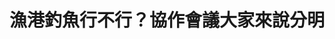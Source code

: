 ---
id: "46"
lang: zh-tw
description: 「修正漁港法全面開放漁港港區釣魚並全面興建釣魚平台」連署案
propose_date: 2019-03-04
meeting_date: 2019-04-03
publish: "FALSE"
selected: "FALSE"
blog_selected: "FALSE"
thumbnail: https://pdis.nat.gov.tw/assets/imgs/7b6878475d29d832108bf0fdd4eb914f822adc3a.jpeg
title: 漁港釣魚行不行？協作會議大家來說分明
introduction:
  content: "本次協作會議主要是在討論漁港開放釣魚之可行性。目前《漁港法》已訂有指定區域開放民眾垂釣，而尚未劃設垂釣區的漁港，則必須由各漁港主管機關會同\
    漁會、釣魚團體、海巡單位會勘，一起協商是否劃定開放區域。會議上眾人\r

    除了討論如何在各利益團體間取得共識的情況下，於部分漁港區域劃設垂釣區，也思考了如何落實漁港內垂釣區的經營管理規則，讓漁民作業能不受干擾，行政機\
    關亦能便於管理。\r

    最終雙方達成了共識，開放釣魚不能影響漁船的作業安全與航行安全，而釣客必須共同維護漁港的整潔與美麗，眾人也期望當天會議上想到的相關釣魚管理措施，\
    可以在未來各漁港主管機關設置管理措施時納入參考。 \r\n"
  image: https://pdis.nat.gov.tw/assets/imgs/8b49804d25485a1fff5aae486851b1db1c92ea32.jpeg
color: blue
join:
  type: 提
  title: 修正漁港法全面開放漁港港區釣魚並全面興建釣魚平台
  link: https://join.gov.tw/idea/detail/eac7403b-ec58-4337-a605-7930ff2e8e2c
  image: https://cm.pdis.nat.gov.tw/images/post/1fY9U7_SM0iBBrQDOhruGOBZNs30iydFG.jpg
layout: post
departments:
  - 農委會
tags:
  - 漁業
  - 休閒
  - 法規
  - 環保
embed:
  agenda_book:
    links:
      - https://issuu.com/pdis.tw/docs/_
  mind_map:
    links:
      - https://miro.com/app/live-embed/o9J_kydvDek=/?moveToViewport=-1955,-1248,3323,1723
  ministry_slide:
    links:
      - https://issuu.com/pdis.tw/docs/_1080326_ver5_.pptx
  host_slide:
    links:
      - https://issuu.com/pdis.tw/docs/_.pptx_e9d2a8a2f11586
  live:
    links:
      - https://www.youtube.com/watch?v=Y8sht_NybeE
  transcript:
    links:
      - https://sayit.pdis.nat.gov.tw/2019-04-03-%E9%96%8B%E6%94%BE%E6%94%BF%E5%BA%9C%E7%AC%AC46%E6%AC%A1%E8%AD%B0%E9%A1%8C%E5%8D%94%E4%BD%9C%E6%9C%83%E8%AD%B0
blogs:
  - https://pdis.nat.gov.tw/zh-TW/blog/%E6%BC%81%E6%B8%AF%E9%96%8B%E6%94%BE%E6%9C%89%E5%85%B1%E8%AD%98-%E9%87%A3%E9%AD%9A%E4%B8%8D%E6%87%89%E5%BD%B1%E9%9F%BF%E6%BC%81%E6%B0%91%E4%BD%9C%E6%A5%AD/
---